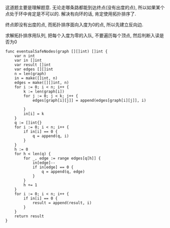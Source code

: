 这道题主要是理解题意. 无论走哪条路都能到达终点(没有出度的点), 所以如果某个点处于环中肯定是不可以的. 解决有向环的话, 肯定使用拓扑排序了.

终点即没有出度的点, 而拓扑排序面向入度为0的点, 所以先建立反向边. 

求解拓扑排序用队列, 把每个入度为零的入队, 不要遍历每个顶点, 然后判断入读是否为0
```golang
func eventualSafeNodes(graph [][]int) []int {
	var n int
	var in []int
	var result []int
	var edges [][]int
	n = len(graph)
	in = make([]int, n)
	edges = make([][]int, n)
	for i := 0; i < n; i++ {
		k := len(graph[i])
		for j := 0; j < k; j++ {
			edges[graph[i][j]] = append(edges[graph[i][j]], i)

		}
		in[i] = k
	}
	q := []int{}
	for i := 0; i < n; i++ {
		if in[i] == 0 {
			q = append(q, i)
		}
	}
	h := 0
	for h < len(q) {
		for _, edge := range edges[q[h]] {
			in[edge]--
			if in[edge] == 0 {
				q = append(q, edge)
			}
		}
		h += 1
	}
	for i := 0; i < n; i++ {
		if in[i] == 0 {
			result = append(result, i)
		}
	}
	return result
}
```